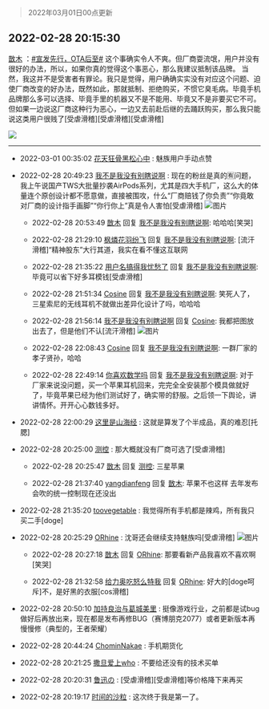 > 2022年03月01日00点更新
<link rel="stylesheet" href="https://cdn.jsdelivr.net/gh/taotie6/sampleJSON@main/css/photo_show.css">
<meta name="referrer" content="no-referrer" />


 ## 2022-02-28 20:15:30 

 [㪚木](https://www.coolapk.com/feed/33893717?shareKey=NDZhMzI4YjA0ZGFlNjIxY2M5ZDM~) ：<a class="feed-link-tag" href="/t/宣发先行，OTA后至?type=0">#宣发先行，OTA后至#</a> 这个事确实令人不爽。但厂商耍流氓，用户并没有很好的办法，所以，如果你真的觉得这个事恶心，那么我建议抵制该品牌。
当然，我这并不是受害者有罪论。我只是觉得，用户确确实实没有对应这个问题、迫使厂商改变的好办法，既然如此，那就抵制、拒绝购买，不惯它臭毛病<!--break-->。毕竟手机品牌那么多可以选择、毕竟手里的机器又不是不能用、毕竟又不是非要买它不可。
但如果一边说这厂商这种行为恶心，一边又去前赴后继的去踊跃购买，那么我只能说这类用户很贱了[受虐滑稽][受虐滑稽][受虐滑稽] 

<div class="album">
<img class="img-item" src="https://image.coolapk.com/feed/2019/0507/23/1081091_4586_1095@230x167.gif" />
</div>

 ------- 

- 2022-03-01 00:35:02 [花天狂骨黑松心中](uid=3041572) : 魅族用户手动点赞 

- 2022-02-28 20:49:23 [我不是我没有别瞎说啊](uid=2231912) : 现在的粉丝是真的🈶问题，我上午说国产TWS大批量抄袭AirPods系列，尤其是四大手机厂，这么大的体量连个原创设计都不愿意做，直接被围攻，什么“厂商赔钱了你负责”“你竟敢对厂商的设计指手画脚”“你行你上”真是令人害怕[受虐滑稽] ![图片](https://image.coolapk.com/feed/2022/0228/20/2231912_d5a00602_2562_4728_821@719x1747.png)

    - 2022-02-28 20:53:49 [㪚木](uid=1081091) 回复 [我不是我没有别瞎说啊](uid=2231912): 哈哈哈[笑哭] 

    - 2022-02-28 21:29:10 [枫燐花羽纷飞](uid=3295709) 回复 [我不是我没有别瞎说啊](uid=2231912): [流汗滑稽]“精神股东”大行其道，我实在看不懂这互联网 

    - 2022-02-28 21:35:22 [用户名搞得我忧愁了](uid=477854) 回复 [我不是我没有别瞎说啊](uid=2231912): 毕竟可以省下好多耳模钱[受虐滑稽] 

    - 2022-02-28 21:51:34 [Cosine](uid=614526) 回复 [我不是我没有别瞎说啊](uid=2231912): 笑死人了，三星索尼的无线耳机不就做出差异化设计了吗，哈哈哈 

    - 2022-02-28 21:56:14 [我不是我没有别瞎说啊](uid=2231912) 回复 [Cosine](uid=614526): 我都把图放出去了，但是他们不认[流汗滑稽] ![图片](https://image.coolapk.com/feed/2022/0228/10/2231912_cae7dc66_4447_5889_294@3000x1320.jpeg)

    - 2022-02-28 22:08:43 [Cosine](uid=614526) 回复 [我不是我没有别瞎说啊](uid=2231912): 一群厂家的孝子贤孙，哈哈 

    - 2022-02-28 22:49:14 [你喜欢数学吗](uid=3533876) 回复 [我不是我没有别瞎说啊](uid=2231912): 对于厂家来说没问题，买一个苹果耳机回来，完完全全安装那个模具做就好了，毕竟苹果已经为他们测试好了，确实带的舒服。之后领一下舆论，讲讲情怀。开开心心数钱多好。 

- 2022-02-28 22:00:29 [这里是山海经](uid=3048036) : 这就是算发了个半成品，真的难忍[托腮] 

- 2022-02-28 20:25:00 [测控](uid=1933010) : 那大概就没有厂商可选了[受虐滑稽] 

    - 2022-02-28 20:25:47 [㪚木](uid=1081091) 回复 [测控](uid=1933010): 三星苹果 

    - 2022-02-28 21:37:40 [yangdianfeng](uid=3033066) 回复 [㪚木](uid=1081091): 苹果不也这样 去年发布会吹的统一控制现在还没出 

- 2022-02-28 21:35:20 [toovegetable](uid=2180995) : 我觉得所有手机都是辣鸡，所有我只买二手[doge] 

- 2022-02-28 20:25:29 [ORhine](uid=3247844) : 沈哥还会继续支持魅族吗[受虐滑稽] ![图片](https://image.coolapk.com/feed/2022/0228/20/3247844_f4b1a2a8_1128_7982_913@1450x2048.jpeg)

    - 2022-02-28 20:27:18 [㪚木](uid=1081091) 回复 [ORhine](uid=3247844): 那要看新产品我喜欢不喜欢啊[笑哭] 

    - 2022-02-28 21:32:58 [给力奥吃怒么特我](uid=3878354) 回复 [ORhine](uid=3247844): 好大的[doge呵斥]不，是好黑的衣服[cos滑稽] 

- 2022-02-28 20:50:10 [加持良治与葛城美里](uid=1483543) : 挺像游戏行业，之前都是试bug做好后再放出来，现在都是发布再修BUG（赛博朋克2077）或者更新版本再慢慢修（典型的，王者荣耀） 

- 2022-02-28 20:44:24 [ChominNakae](uid=1119358) : 手机期货化 

- 2022-02-28 20:21:25 [撒旦爱上who](uid=611166) : 不要给还没有的技术买单 

- 2022-02-28 20:20:31 [鲁迅の](uid=1954055) : [受虐滑稽][受虐滑稽]等价格降下来再买 

- 2022-02-28 20:19:17 [时间的沙粒](uid=1600844) : 这次终于我是第一了。 

